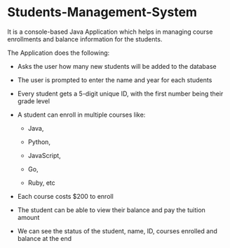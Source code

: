 # Students-Management-System

It is a console-based Java Application which helps in managing course enrollments and balance information for the students.

The Application does the following:

- Asks the user how many new students will be added to the database

- The user is prompted to enter the name and year for each students

- Every student gets a 5-digit unique ID, with the first number being their grade level

- A student can enroll in multiple courses like:

  - Java,

  - Python,

  - JavaScript,

  - Go,

  - Ruby, etc

- Each course costs $200 to enroll

- The student can be able to view their balance and pay the tuition amount

- We can see the status of the student, name, ID, courses enrolled and balance at the end

